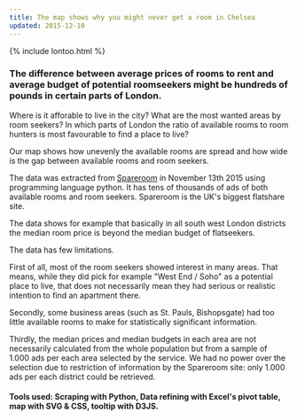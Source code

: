 ```yaml
---
title: The map shows why you might never get a room in Chelsea
updated: 2015-12-10
---
```

{% include lontoo.html %}

### The difference between average prices of rooms to rent and average budget of potential roomseekers might be hundreds of pounds in certain parts of London. 

Where is it afforable to live in the city? What are the most wanted areas by room seekers? In which parts of London the ratio of available rooms to room hunters is most favourable to find a place to live?

Our map shows how unevenly the available rooms are spread and how wide is the gap between available rooms and room seekers. 

The data was extracted from [Spareroom](http://www.spareroom.co.uk) in November 13th 2015 using programming language python. It has tens of thousands of ads of both available rooms and room seekers. Spareroom is the UK's biggest flatshare site. 

The data shows for example that basically in all south west London districts the median room price is beyond the median budget of flatseekers.

The data has few limitations. 

First of all, most of the room seekers showed interest in many areas. That means, while they did pick for example "West End / Soho" as a potential place to live, that does not necessarily mean they had serious or realistic intention to find an apartment there. 

Secondly, some business areas (such as St. Pauls, Bishopsgate) had too little available rooms to make for statistically significant information.

Thirdly, the median prices and median budgets in each area are not necessarily calculated from the whole population but from a sample of 1.000 ads per each area selected by the service. We had no power over the selection due to restriction of information by the Spareroom site: only 1.000 ads per each district could be retrieved.

#### Tools used: Scraping with Python, Data refining with Excel's pivot table, map with SVG & CSS, tooltip with D3JS.